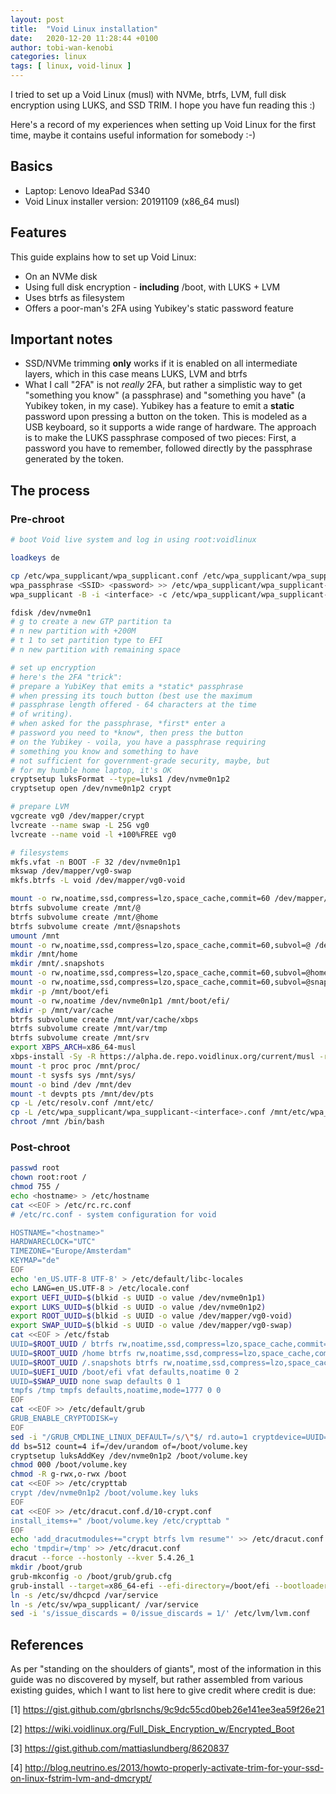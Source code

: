```yaml
---
layout: post
title:  "Void Linux installation"
date:   2020-12-20 11:28:44 +0100
author: tobi-wan-kenobi
categories: linux
tags: [ linux, void-linux ]
---
```


I tried to set up a Void Linux (musl) with NVMe, btrfs, LVM, full disk encryption using LUKS, and
SSD TRIM. I hope you have fun reading this :)

Here's a record of my experiences when setting up Void Linux for the first time, maybe it contains
useful information for somebody :-)

## Basics
- Laptop: Lenovo IdeaPad S340
- Void Linux installer version: 20191109 (x86_64 musl)

## Features
This guide explains how to set up Void Linux:
- On an NVMe disk
- Using full disk encryption - **including** /boot, with LUKS + LVM
- Uses btrfs as filesystem
- Offers a poor-man's 2FA using Yubikey's static password feature

## Important notes
- SSD/NVMe trimming **only** works if it is enabled on all intermediate layers, which in this case means LUKS, LVM and btrfs
- What I call "2FA" is not *really* 2FA, but rather a simplistic way to get "something you know" (a passphrase) and "something you have" (a Yubikey token, in my case). Yubikey has a feature to emit a **static** password upon pressing a button on the token. This is modeled as a USB keyboard, so it supports a wide range of hardware. The approach is to make the LUKS passphrase composed of two pieces: First, a password you have to remember, followed directly by the passphrase generated by the token.

## The process

### Pre-chroot
```bash
# boot Void live system and log in using root:voidlinux

loadkeys de

cp /etc/wpa_supplicant/wpa_supplicant.conf /etc/wpa_supplicant/wpa_supplicant-<interface>.conf
wpa_passphrase <SSID> <password> >> /etc/wpa_supplicant/wpa_supplicant-<interface>.conf
wpa_supplicant -B -i <interface> -c /etc/wpa_supplicant/wpa_supplicant-<interface>.conf

fdisk /dev/nvme0n1
# g to create a new GTP partition ta
# n new partition with +200M
# t 1 to set partition type to EFI
# n new partition with remaining space

# set up encryption
# here's the 2FA "trick":
# prepare a YubiKey that emits a *static* passphrase
# when pressing its touch button (best use the maximum
# passphrase length offered - 64 characters at the time
# of writing).
# when asked for the passphrase, *first* enter a
# password you need to *know*, then press the button
# on the Yubikey - voila, you have a passphrase requiring
# something you know and something to have
# not sufficient for government-grade security, maybe, but
# for my humble home laptop, it's OK
cryptsetup luksFormat --type=luks1 /dev/nvme0n1p2
cryptsetup open /dev/nvme0n1p2 crypt

# prepare LVM
vgcreate vg0 /dev/mapper/crypt
lvcreate --name swap -L 25G vg0
lvcreate --name void -l +100%FREE vg0

# filesystems
mkfs.vfat -n BOOT -F 32 /dev/nvme0n1p1
mkswap /dev/mapper/vg0-swap
mkfs.btrfs -L void /dev/mapper/vg0-void

mount -o rw,noatime,ssd,compress=lzo,space_cache,commit=60 /dev/mapper/vg0-void /mnt
btrfs subvolume create /mnt/@
btrfs subvolume create /mnt/@home
btrfs subvolume create /mnt/@snapshots
umount /mnt
mount -o rw,noatime,ssd,compress=lzo,space_cache,commit=60,subvol=@ /dev/mapper/vg0-void /mnt
mkdir /mnt/home
mkdir /mnt/.snapshots
mount -o rw,noatime,ssd,compress=lzo,space_cache,commit=60,subvol=@home /dev/mapper/vg0-void /mnt/home/
mount -o rw,noatime,ssd,compress=lzo,space_cache,commit=60,subvol=@snapshots /dev/mapper/vg0-void /mnt/.snapshots/
mkdir -p /mnt/boot/efi
mount -o rw,noatime /dev/nvme0n1p1 /mnt/boot/efi/
mkdir -p /mnt/var/cache
btrfs subvolume create /mnt/var/cache/xbps
btrfs subvolume create /mnt/var/tmp
btrfs subvolume create /mnt/srv
export XBPS_ARCH=x86_64-musl
xbps-install -Sy -R https://alpha.de.repo.voidlinux.org/current/musl -r /mnt base-system btrfs-progs cryptsetup grub-x86_64-efi lvm2
mount -t proc proc /mnt/proc/
mount -t sysfs sys /mnt/sys/
mount -o bind /dev /mnt/dev
mount -t devpts pts /mnt/dev/pts
cp -L /etc/resolv.conf /mnt/etc/
cp -L /etc/wpa_supplicant/wpa_supplicant-<interface>.conf /mnt/etc/wpa_supplicant/
chroot /mnt /bin/bash
```

### Post-chroot
```bash
passwd root
chown root:root /
chmod 755 /
echo <hostname> > /etc/hostname
cat <<EOF > /etc/rc.rc.conf
# /etc/rc.conf - system configuration for void

HOSTNAME="<hostname>"
HARDWARECLOCK="UTC"
TIMEZONE="Europe/Amsterdam"
KEYMAP="de"
EOF
echo 'en_US.UTF-8 UTF-8' > /etc/default/libc-locales
echo LANG=en_US.UTF-8 > /etc/locale.conf
export UEFI_UUID=$(blkid -s UUID -o value /dev/nvme0n1p1)
export LUKS_UUID=$(blkid -s UUID -o value /dev/nvme0n1p2)
export ROOT_UUID=$(blkid -s UUID -o value /dev/mapper/vg0-void)
export SWAP_UUID=$(blkid -s UUID -o value /dev/mapper/vg0-swap)
cat <<EOF > /etc/fstab
UUID=$ROOT_UUID / btrfs rw,noatime,ssd,compress=lzo,space_cache,commit=60,subvol=@ 0 1
UUID=$ROOT_UUID /home btrfs rw,noatime,ssd,compress=lzo,space_cache,commit=60,subvol=@home 0 2
UUID=$ROOT_UUID /.snapshots btrfs rw,noatime,ssd,compress=lzo,space_cache,commit=60,subvol=@snapshots 0 2
UUID=$UEFI_UUID /boot/efi vfat defaults,noatime 0 2
UUID=$SWAP_UUID none swap defaults 0 1
tmpfs /tmp tmpfs defaults,noatime,mode=1777 0 0
EOF
cat <<EOF >> /etc/default/grub
GRUB_ENABLE_CRYPTODISK=y
EOF
sed -i "/GRUB_CMDLINE_LINUX_DEFAULT=/s/\"$/ rd.auto=1 cryptdevice=UUID=$LUKS_UUID:lvm:allow-discards&/" /etc/default/grub
dd bs=512 count=4 if=/dev/urandom of=/boot/volume.key
cryptsetup luksAddKey /dev/nvme0n1p2 /boot/volume.key
chmod 000 /boot/volume.key
chmod -R g-rwx,o-rwx /boot
cat <<EOF >> /etc/crypttab
crypt /dev/nvme0n1p2 /boot/volume.key luks
EOF
cat <<EOF >> /etc/dracut.conf.d/10-crypt.conf
install_items+=" /boot/volume.key /etc/crypttab "
EOF
echo 'add_dracutmodules+="crypt btrfs lvm resume"' >> /etc/dracut.conf
echo 'tmpdir=/tmp' >> /etc/dracut.conf
dracut --force --hostonly --kver 5.4.26_1
mkdir /boot/grub
grub-mkconfig -o /boot/grub/grub.cfg
grub-install --target=x86_64-efi --efi-directory=/boot/efi --bootloader-id=void --boot-directory=/boot  --recheck
ln -s /etc/sv/dhcpcd /var/service
ln -s /etc/sv/wpa_supplicant/ /var/service
sed -i 's/issue_discards = 0/issue_discards = 1/' /etc/lvm/lvm.conf
```

## References
As per "standing on the shoulders of giants", most of the information in this guide was no
discovered by myself, but rather assembled from various existing guides, which I want to list
here to give credit where credit is due:

[1] https://gist.github.com/gbrlsnchs/9c9dc55cd0beb26e141ee3ea59f26e21

[2] https://wiki.voidlinux.org/Full_Disk_Encryption_w/Encrypted_Boot

[3] https://gist.github.com/mattiaslundberg/8620837

[4] http://blog.neutrino.es/2013/howto-properly-activate-trim-for-your-ssd-on-linux-fstrim-lvm-and-dmcrypt/
